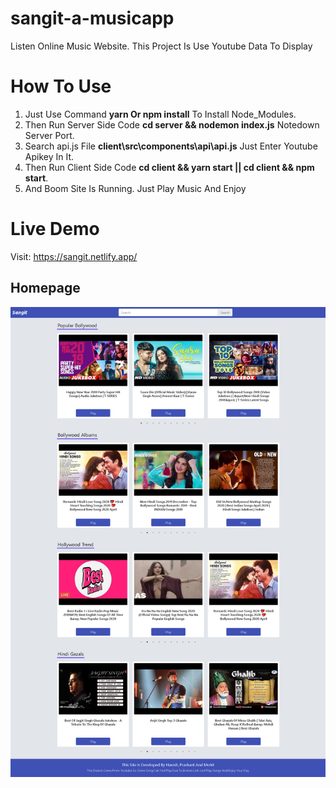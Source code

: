 # sangit-a-musicapp

Listen Online Music Website. This Project Is Use Youtube Data To Display

# How To Use
1) Just Use Command **yarn Or npm install** To Install Node_Modules. 
2) Then Run Server Side Code **cd server && nodemon index.js** Notedown Server Port.
3) Search api.js File **client\src\components\api\api.js** Just Enter Youtube Apikey In It.
4) Then Run Client Side Code **cd client && yarn start || cd client && npm start**.
5) And Boom Site Is Running. Just Play Music And Enjoy

# Live Demo
Visit: https://sangit.netlify.app/

## Homepage
![GitHub Logo](/homepage.jpg)
